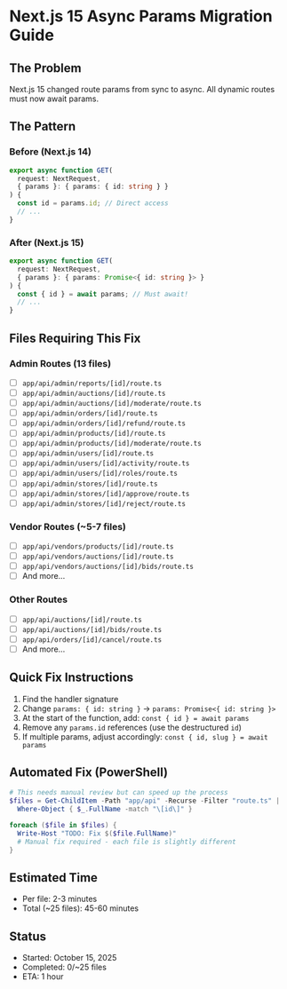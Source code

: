 # Next.js 15 Async Params Migration Guide

## The Problem

Next.js 15 changed route params from sync to async. All dynamic routes must now await params.

## The Pattern

### Before (Next.js 14)
```typescript
export async function GET(
  request: NextRequest,
  { params }: { params: { id: string } }
) {
  const id = params.id; // Direct access
  // ...
}
```

### After (Next.js 15)
```typescript
export async function GET(
  request: NextRequest,
  { params }: { params: Promise<{ id: string }> }
) {
  const { id } = await params; // Must await!
  // ...
}
```

## Files Requiring This Fix

### Admin Routes (13 files)
- [ ] `app/api/admin/reports/[id]/route.ts`
- [ ] `app/api/admin/auctions/[id]/route.ts`
- [ ] `app/api/admin/auctions/[id]/moderate/route.ts`  
- [ ] `app/api/admin/orders/[id]/route.ts`
- [ ] `app/api/admin/orders/[id]/refund/route.ts`
- [ ] `app/api/admin/products/[id]/route.ts`
- [ ] `app/api/admin/products/[id]/moderate/route.ts`
- [ ] `app/api/admin/users/[id]/route.ts`
- [ ] `app/api/admin/users/[id]/activity/route.ts`
- [ ] `app/api/admin/users/[id]/roles/route.ts`
- [ ] `app/api/admin/stores/[id]/route.ts`
- [ ] `app/api/admin/stores/[id]/approve/route.ts`
- [ ] `app/api/admin/stores/[id]/reject/route.ts`

### Vendor Routes (~5-7 files)
- [ ] `app/api/vendors/products/[id]/route.ts`
- [ ] `app/api/vendors/auctions/[id]/route.ts`
- [ ] `app/api/vendors/auctions/[id]/bids/route.ts`
- [ ] And more...

### Other Routes
- [ ] `app/api/auctions/[id]/route.ts`
- [ ] `app/api/auctions/[id]/bids/route.ts`
- [ ] `app/api/orders/[id]/cancel/route.ts`
- [ ] And more...

## Quick Fix Instructions

1. Find the handler signature
2. Change `params: { id: string }` → `params: Promise<{ id: string }>`
3. At the start of the function, add: `const { id } = await params`
4. Remove any `params.id` references (use the destructured `id`)
5. If multiple params, adjust accordingly: `const { id, slug } = await params`

## Automated Fix (PowerShell)

```powershell
# This needs manual review but can speed up the process
$files = Get-ChildItem -Path "app/api" -Recurse -Filter "route.ts" | 
  Where-Object { $_.FullName -match "\[id\]" }

foreach ($file in $files) {
  Write-Host "TODO: Fix $($file.FullName)"
  # Manual fix required - each file is slightly different
}
```

## Estimated Time
- Per file: 2-3 minutes
- Total (~25 files): 45-60 minutes

## Status
- Started: October 15, 2025
- Completed: 0/~25 files
- ETA: 1 hour

